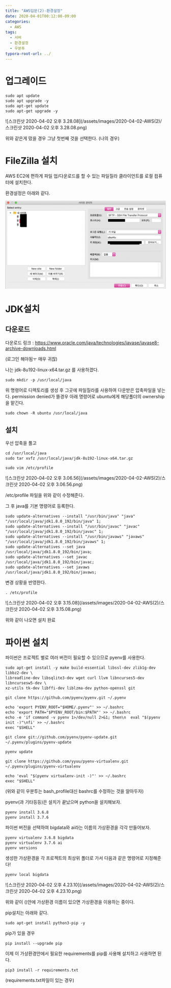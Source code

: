 ```yaml
---
title: "AWS입문(2)-환경설정"
date: 2020-04-01T00:12:00-09:00
categories:
  - AWS
tags:
  - 서버
  - 환경설정
  - 우분투
typora-root-url: ../
---
```


# 업그레이드

```shell
sudo apt update
sudo apt upgrade -y
sudo apt-get update
sudo apt-get upgrade -y
```

![스크린샷 2020-04-02 오후 3.28.08](/assets/images/2020-04-02-AWS(2)/스크린샷 2020-04-02 오후 3.28.08.png)

위와 같은게 떴을 경우 그냥 첫번째 것을 선택한다. (나의 경우)

# FileZilla 설치

AWS EC2에 편하게 파일 업/다운로드를 할 수 있는 파일질라 클라이언트를 로컬 컴퓨터에 설치한다.

환경설정은 아래와 같다.

![1](/assets/images/2020-04-02-AWS(2)/1.png)

# JDK설치

## 다운로드

다운로드 링크 : https://www.oracle.com/java/technologies/javase/javase8-archive-downloads.html   

(로그인 해야됨ㅜ 매우 귀찮)

나는 jdk-8u192-linux-x64.tar.gz 를 사용하겠다.

```shell
sudo mkdir -p /usr/local/java
```

위 명령어로 디렉토리를 생성 후 그곳에 파일질라를 사용하여 다운받은 압축파일을 넣는다. permission denied가 뜰경우 아래 명령어로 ubuntu에게 해당폴더의 ownership을 맡긴다.

```shell
sudo chown -R ubuntu /usr/local/java
```

## 설치

우선 압축을 풀고

```shell
cd /usr/local/java
sudo tar xvfz /usr/local/java/jdk-8u192-linux-x64.tar.gz
```

```shell
sudo vim /etc/profile
```

![스크린샷 2020-04-02 오후 3.06.56](/assets/images/2020-04-02-AWS(2)/스크린샷 2020-04-02 오후 3.06.56.png)

/etc/profile 파일을 위와 같이 수정해준다.

그 후 java를 기본 명령어로 등록한다.

```shell
sudo update-alternatives --install "/usr/bin/java" "java" "/usr/local/java/jdk1.8.0_192/bin/java" 1;
sudo update-alternatives --install "/usr/bin/javac" "javac" "/usr/local/java/jdk1.8.0_192/bin/javac" 1;
sudo update-alternatives --install "/usr/bin/javaws" "javaws" "/usr/local/java/jdk1.8.0_192/bin/javaws" 1;
sudo update-alternatives --set java /usr/local/java/jdk1.8.0_192/bin/java;
sudo update-alternatives --set javac /usr/local/java/jdk1.8.0_192/bin/javac;
sudo update-alternatives --set javaws /usr/local/java/jdk1.8.0_192/bin/javaws;
```

변경 상황을 반영한다.

```
. /etc/profile
```

![스크린샷 2020-04-02 오후 3.15.08](/assets/images/2020-04-02-AWS(2)/스크린샷 2020-04-02 오후 3.15.08.png)

위와 같이 나오면 설치 완료

# 파이썬 설치

파이썬은 프로젝트 별로 여러 버전이 필요할 수 있으므로 pyenv를 사용한다.

```shell
sudo apt-get install -y make build-essential libssl-dev zlib1g-dev libbz2-dev \
libreadline-dev libsqlite3-dev wget curl llvm libncurses5-dev libncursesw5-dev \
xz-utils tk-dev libffi-dev liblzma-dev python-openssl git
```

```shell
git clone https://github.com/pyenv/pyenv.git ~/.pyenv
```

```
echo 'export PYENV_ROOT="$HOME/.pyenv"' >> ~/.bashrc
echo 'export PATH="$PYENV_ROOT/bin:$PATH"' >> ~/.bashrc
echo -e 'if command -v pyenv 1>/dev/null 2>&1; then\n  eval "$(pyenv init -)"\nfi' >> ~/.bashrc
exec "$SHELL"
```

```shell
git clone git://github.com/pyenv/pyenv-update.git ~/.pyenv/plugins/pyenv-update
```

```
pyenv update
```

```shell
git clone https://github.com/yyuu/pyenv-virtualenv.git ~/.pyenv/plugins/pyenv-virtualenv
```

```
echo 'eval "$(pyenv virtualenv-init -)"' >> ~/.bashrc
exec "$SHELL"
```

(위와 같이 우분투는 bash_profile대신 bashrc를 수정하는 것을 알아두자)

pyenv(과 기타등등)은 설치가 끝났으며 python을 설치해보자. 

```shell
pyenv install 3.6.8
pyenv install 3.7.6
```

파이썬 버전을 선택하여 bigdata와 ai라는 이름의 가상환경을 각각 만들어보자.

```shell
pyenv virtualenv 3.6.8 bigdata
pyenv virtualenv 3.7.6 ai
pyenv versions
```

생성한 가상환경을 각 프로젝트의 최상위 폴더로 가서 다음과 같은 명령어로 지정해준다!

```shell
pyenv local bigdata
```

![스크린샷 2020-04-02 오후 4.23.10](/assets/images/2020-04-02-AWS(2)/스크린샷 2020-04-02 오후 4.23.10.png)

위와 같이 ()안에 가상환경 이름이 있으면 가상환경을 이용하는 중이다.

pip설치는 아래와 같다.

```shell
sudo apt-get install python3-pip -y
```

pip가 있을 경우

```
pip install --upgrade pip
```

이제 이 가상환경안에서 필요한 requirements를 pip를 사용해 설치하고 사용하면 된다.

```
pip3 install -r requirements.txt
```

(requirements.txt파일이 있는 경우)

